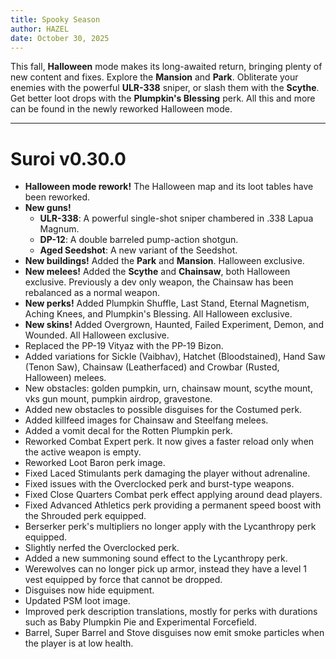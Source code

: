 ```yaml
---
title: Spooky Season
author: HAZEL
date: October 30, 2025
---
```

This fall, **Halloween** mode makes its long-awaited return, bringing plenty of new content and fixes. Explore the **Mansion** and **Park**. Obliterate your enemies with the powerful **ULR-338** sniper, or slash them with the **Scythe**. Get better loot drops with the **Plumpkin's Blessing** perk. All this and more can be found in the newly reworked Halloween mode.
***
# Suroi v0.30.0
- **Halloween mode rework!** The Halloween map and its loot tables have been reworked.
- **New guns!**
  - **ULR-338**: A powerful single-shot sniper chambered in .338 Lapua Magnum.
  - **DP-12**: A double barreled pump-action shotgun.
  - **Aged Seedshot**: A new variant of the Seedshot.
- **New buildings!** Added the **Park** and **Mansion**. Halloween exclusive.
- **New melees!** Added the **Scythe** and **Chainsaw**, both Halloween exclusive. Previously a dev only weapon, the Chainsaw has been rebalanced as a normal weapon.
- **New perks!** Added Plumpkin Shuffle, Last Stand, Eternal Magnetism, Aching Knees, and Plumpkin's Blessing. All Halloween exclusive.
- **New skins!** Added Overgrown, Haunted, Failed Experiment, Demon, and Wounded. All Halloween exclusive.
- Replaced the PP-19 Vityaz with the PP-19 Bizon.
- Added variations for Sickle (Vaibhav), Hatchet (Bloodstained), Hand Saw (Tenon Saw), Chainsaw (Leatherfaced) and Crowbar (Rusted, Halloween) melees.
- New obstacles: golden pumpkin, urn, chainsaw mount, scythe mount, vks gun mount, pumpkin airdrop, gravestone.
- Added new obstacles to possible disguises for the Costumed perk.
- Added killfeed images for Chainsaw and Steelfang melees.
- Added a vomit decal for the Rotten Plumpkin perk.
- Reworked Combat Expert perk. It now gives a faster reload only when the active weapon is empty.
- Reworked Loot Baron perk image.
- Fixed Laced Stimulants perk damaging the player without adrenaline.
- Fixed issues with the Overclocked perk and burst-type weapons.
- Fixed Close Quarters Combat perk effect applying around dead players.
- Fixed Advanced Athletics perk providing a permanent speed boost with the Shrouded perk equipped.
- Berserker perk's multipliers no longer apply with the Lycanthropy perk equipped.
- Slightly nerfed the Overclocked perk.
- Added a new summoning sound effect to the Lycanthropy perk.
- Werewolves can no longer pick up armor, instead they have a level 1 vest equipped by force that cannot be dropped.
- Disguises now hide equipment.
- Updated PSM loot image.
- Improved perk description translations, mostly for perks with durations such as Baby Plumpkin Pie and Experimental Forcefield.
- Barrel, Super Barrel and Stove disguises now emit smoke particles when the player is at low health.
